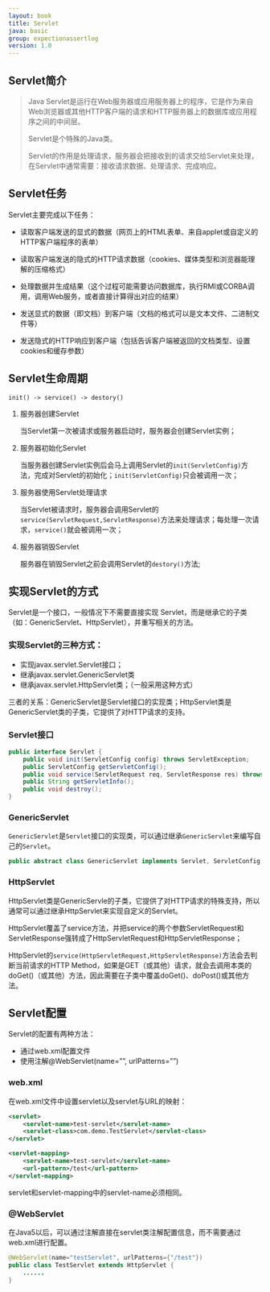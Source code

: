 ```yaml
---
layout: book
title: Servlet
java: basic
group: expectionassertlog
version: 1.0
---
```


## Servlet简介
> Java Servlet是运行在Web服务器或应用服务器上的程序，它是作为来自Web浏览器或其他HTTP客户端的请求和HTTP服务器上的数据库或应用程序之间的中间层。
>
> Servlet是个特殊的Java类。
>
> Servlet的作用是处理请求，服务器会把接收到的请求交给Servlet来处理，在Servlet中通常需要：接收请求数据、处理请求、完成响应。

## Servlet任务

Servlet主要完成以下任务：

- 读取客户端发送的显式的数据（网页上的HTML表单、来自applet或自定义的HTTP客户端程序的表单）

- 读取客户端发送的隐式的HTTP请求数据（cookies、媒体类型和浏览器能理解的压缩格式）

- 处理数据并生成结果（这个过程可能需要访问数据库，执行RMI或CORBA调用，调用Web服务，或者直接计算得出对应的结果）

- 发送显式的数据（即文档）到客户端（文档的格式可以是文本文件、二进制文件等）

- 发送隐式的HTTP响应到客户端（包括告诉客户端被返回的文档类型、设置cookies和缓存参数）


## Servlet生命周期
```shell
init() -> service() -> destory()
```
1. 服务器创建Servlet

   当Servlet第一次被请求或服务器启动时，服务器会创建Servlet实例；

2. 服务器初始化Servlet

   当服务器创建Servlet实例后会马上调用Servlet的`init(ServletConfig)`方法，完成对Servlet的初始化；`init(ServletConfig)`只会被调用一次；

3. 服务器使用Servlet处理请求

   当Servlet被请求时，服务器会调用Servlet的`service(ServletRequest,ServletResponse)`方法来处理请求；每处理一次请求，`service()`就会被调用一次；

4. 服务器销毁Servlet

   服务器在销毁Servlet之前会调用Servlet的`destory()`方法;


## 实现Servlet的方式

Servlet是一个接口，一般情况下不需要直接实现 Servlet，而是继承它的子类（如：GenericServlet、HttpServlet），并重写相关的方法。

### 实现Servlet的三种方式：
* 实现javax.servlet.Servlet接口；
* 继承javax.servlet.GenericServlet类
* 继承javax.servlet.HttpServlet类；（一般采用这种方式）

 三者的关系：GenericServlet是Servlet接口的实现类；HttpServlet类是GenericServlet类的子类，它提供了对HTTP请求的支持。


### Servlet接口

```java
public interface Servlet {
	public void init(ServletConfig config) throws ServletException;
	public ServletConfig getServletConfig();
	public void service(ServletRequest req, ServletResponse res) throws ServletException, IOException;
	public String getServletInfo();
	public void destroy();
}
```

### GenericServlet

`GenericServlet`是`Servlet`接口的实现类，可以通过继承`GenericServlet`来编写自己的`Servlet`。
```java
public abstract class GenericServlet implements Servlet, ServletConfig, java.io.Serializable {......}
```

### HttpServlet

HttpServlet类是GenericServle的子类，它提供了对HTTP请求的特殊支持，所以通常可以通过继承HttpServlet来实现自定义的Servlet。

HttpServlet覆盖了service方法，并把service的两个参数ServletRequest和ServletResponse强转成了HttpServletRequest和HttpServletResponse；

HttpServlet的`service(HttpServletRequest,HttpServletResponse)`方法会去判断当前请求的HTTP Method，如果是GET（或其他）请求，就会去调用本类的doGet()（或其他）方法，因此需要在子类中覆盖doGet()、doPost()或其他方法。


## Servlet配置

Servlet的配置有两种方法：

- 通过web.xml配置文件
- 使用注解@WebServlet(name=””, urlPatterns=””)

### web.xml

在web.xml文件中设置servlet以及servlet与URL的映射：

```xml
<servlet>
    <servlet-name>test-servlet</servlet-name>
    <servlet-class>com.demo.TestServlet</servlet-class>
</servlet>

<servlet-mapping>
    <servlet-name>test-servlet</servlet-name>
    <url-pattern>/test</url-pattern>
</servlet-mapping>

```

servlet和servlet-mapping中的servlet-name必须相同。

### @WebServlet

在Java5以后，可以通过注解直接在servlet类注解配置信息，而不需要通过web.xml进行配置。

```java
@WebServlet(name="testServlet", urlPatterns={"/test"})
public class TestServlet extends HttpServlet {
    ......
}
```